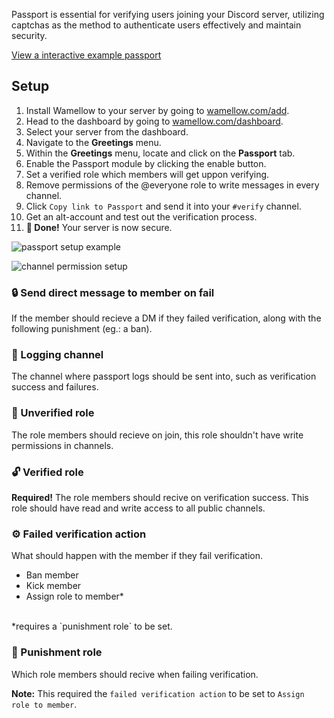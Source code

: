 Passport is essential for verifying users joining your Discord server, utilizing captchas as the method to authenticate users effectively and maintain security.

[View a interactive example passport](/passport/1125063180801036329)

## Setup
1. Install Wamellow to your server by going to [wamellow.com/add](https://wamellow.com/add).
2. Head to the dashboard by going to [wamellow.com/dashboard](https://wamellow.com/dashboard?to=greeting/passport).
3. Select your server from the dashboard.
4. Navigate to the **Greetings** menu. 
5. Within the **Greetings** menu, locate and click on the **Passport** tab. 
6. Enable the Passport module by clicking the enable button.
7. Set a verified role which members will get uppon verifying.
8. Remove permissions of the @everyone role to write messages in every channel. 
9. Click `Copy link to Passport` and send it into your `#verify` channel.
10. Get an alt-account and test out the verification process.
11. **🎉 Done!** Your server is now secure.

![passport setup example](/docs-assets/passport-setup.webp)

![channel permission setup](/docs-assets/passport-permissions.webp)

### 🔒 Send direct message to member on fail
If the member should recieve a DM if they failed verification, along with the following punishment (eg.: a ban).

### 💬 Logging channel
The channel where passport logs should be sent into, such as verification success and failures.

### 🔐 Unverified role
The role members should recieve on join, this role shouldn't have write permissions in channels.

### 🔓 Verified role
**Required!** The role members should recive on verification success. This role should have read and write access to all public channels.

### ⚙️ Failed verification action
What should happen with the member if they fail verification.
- Ban member
- Kick member
- Assign role to member*
<br />
*requires a `punishment role` to be set.

### 🧨 Punishment role
Which role members should recive when failing verification.

**Note:** This required the `failed verification action` to be set to `Assign role to member`.